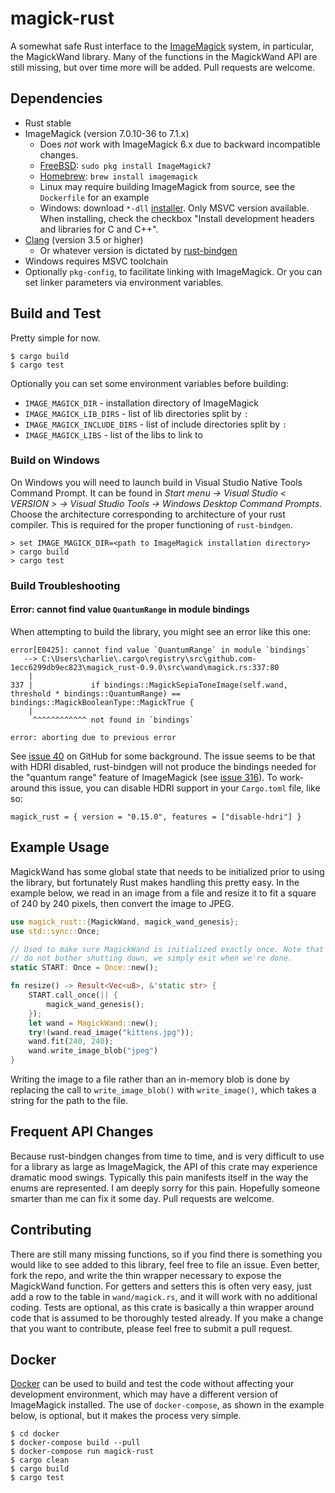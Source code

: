 # magick-rust

A somewhat safe Rust interface to the [ImageMagick](http://www.imagemagick.org/) system, in particular, the MagickWand library. Many of the functions in the MagickWand API are still missing, but over time more will be added. Pull requests are welcome.

## Dependencies

* Rust stable
* ImageMagick (version 7.0.10-36 to 7.1.x)
    - Does _not_ work with ImageMagick 6.x due to backward incompatible changes.
    - [FreeBSD](https://www.freebsd.org): `sudo pkg install ImageMagick7`
    - [Homebrew](http://brew.sh): `brew install imagemagick`
    - Linux may require building ImageMagick from source, see the `Dockerfile` for an example
    - Windows: download `*-dll` [installer](https://www.imagemagick.org/script/download.php#windows). Only MSVC version available. When installing, check the checkbox "Install development headers and libraries for C and C++".
* [Clang](https://clang.llvm.org) (version 3.5 or higher)
    - Or whatever version is dictated by [rust-bindgen](https://github.com/rust-lang/rust-bindgen)
* Windows requires MSVC toolchain
* Optionally `pkg-config`, to facilitate linking with ImageMagick. Or you can set linker parameters via environment variables.

## Build and Test

Pretty simple for now.

```shell
$ cargo build
$ cargo test
```

Optionally you can set some environment variables before building:
* `IMAGE_MAGICK_DIR` - installation directory of ImageMagick
* `IMAGE_MAGICK_LIB_DIRS` - list of lib directories split by `:`
* `IMAGE_MAGICK_INCLUDE_DIRS` - list of include directories split by `:`
* `IMAGE_MAGICK_LIBS` - list of the libs to link to

### Build on Windows

On Windows you will need to launch build in Visual Studio Native Tools Command Prompt.
It can be found in *Start menu -> Visual Studio < VERSION > -> Visual Studio Tools -> Windows Desktop Command Prompts*.
Choose the architecture corresponding to architecture of your rust compiler.
This is required for the proper functioning of `rust-bindgen`.

```shell
> set IMAGE_MAGICK_DIR=<path to ImageMagick installation directory>
> cargo build
> cargo test
```

### Build Troubleshooting

#### Error: cannot find value `QuantumRange` in module bindings

When attempting to build the library, you might see an error like this one:

```
error[E0425]: cannot find value `QuantumRange` in module `bindings`
   --> C:\Users\charlie\.cargo\registry\src\github.com-1ecc6299db9ec823\magick_rust-0.9.0\src\wand\magick.rs:337:80
    |
337 |             if bindings::MagickSepiaToneImage(self.wand, threshold * bindings::QuantumRange) == bindings::MagickBooleanType::MagickTrue {
    |
     ^^^^^^^^^^^^ not found in `bindings`

error: aborting due to previous error
```

See [issue 40](https://github.com/nlfiedler/magick-rust/issues/40) on GitHub for some background. The issue seems to be that with HDRI disabled, rust-bindgen will not produce the bindings needed for the "quantum range" feature of ImageMagick (see [issue 316](https://github.com/rust-lang/rust-bindgen/issues/316)). To work-around this issue, you can disable HDRI support in your `Cargo.toml` file, like so:

```
magick_rust = { version = "0.15.0", features = ["disable-hdri"] }
```

## Example Usage

MagickWand has some global state that needs to be initialized prior to using the library, but fortunately Rust makes handling this pretty easy. In the example below, we read in an image from a file and resize it to fit a square of 240 by 240 pixels, then convert the image to JPEG.

```rust
use magick_rust::{MagickWand, magick_wand_genesis};
use std::sync::Once;

// Used to make sure MagickWand is initialized exactly once. Note that we
// do not bother shutting down, we simply exit when we're done.
static START: Once = Once::new();

fn resize() -> Result<Vec<u8>, &'static str> {
    START.call_once(|| {
        magick_wand_genesis();
    });
    let wand = MagickWand::new();
    try!(wand.read_image("kittens.jpg"));
    wand.fit(240, 240);
    wand.write_image_blob("jpeg")
}
```

Writing the image to a file rather than an in-memory blob is done by replacing the call to `write_image_blob()` with `write_image()`, which takes a string for the path to the file.

## Frequent API Changes

Because rust-bindgen changes from time to time, and is very difficult to use for a library as large as ImageMagick, the API of this crate may experience dramatic mood swings. Typically this pain manifests itself in the way the enums are represented. I am deeply sorry for this pain. Hopefully someone smarter than me can fix it some day. Pull requests are welcome.

## Contributing

There are still many missing functions, so if you find there is something you would like to see added to this library, feel free to file an issue. Even better, fork the repo, and write the thin wrapper necessary to expose the MagickWand function. For getters and setters this is often very easy, just add a row to the table in `wand/magick.rs`, and it will work with no additional coding. Tests are optional, as this crate is basically a thin wrapper around code that is assumed to be thoroughly tested already. If you make a change that you want to contribute, please feel free to submit a pull request.

## Docker

[Docker](https://www.docker.com) can be used to build and test the code without affecting your development environment, which may have a different version of ImageMagick installed. The use of `docker-compose`, as shown in the example below, is optional, but it makes the process very simple.

```shell
$ cd docker
$ docker-compose build --pull
$ docker-compose run magick-rust
$ cargo clean
$ cargo build
$ cargo test
```
